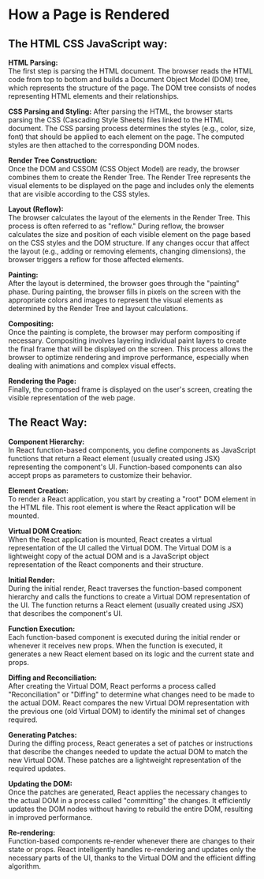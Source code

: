 # How a Page is Rendered

## The HTML CSS JavaScript way:  

**HTML Parsing:**  
The first step is parsing the HTML document. The browser reads the HTML code from top to bottom and builds a Document Object Model (DOM) tree, which represents the structure of the page. The DOM tree consists of nodes representing HTML elements and their relationships.

**CSS Parsing and Styling:**
After parsing the HTML, the browser starts parsing the CSS (Cascading Style Sheets) files linked to the HTML document. The CSS parsing process determines the styles (e.g., color, size, font) that should be applied to each element on the page. The computed styles are then attached to the corresponding DOM nodes.

**Render Tree Construction:**  
Once the DOM and CSSOM (CSS Object Model) are ready, the browser combines them to create the Render Tree. The Render Tree represents the visual elements to be displayed on the page and includes only the elements that are visible according to the CSS styles.

**Layout (Reflow):**  
The browser calculates the layout of the elements in the Render Tree. This process is often referred to as "reflow." During reflow, the browser calculates the size and position of each visible element on the page based on the CSS styles and the DOM structure. If any changes occur that affect the layout (e.g., adding or removing elements, changing dimensions), the browser triggers a reflow for those affected elements.

**Painting:**  
After the layout is determined, the browser goes through the "painting" phase. During painting, the browser fills in pixels on the screen with the appropriate colors and images to represent the visual elements as determined by the Render Tree and layout calculations.

**Compositing:**  
Once the painting is complete, the browser may perform compositing if necessary. Compositing involves layering individual paint layers to create the final frame that will be displayed on the screen. This process allows the browser to optimize rendering and improve performance, especially when dealing with animations and complex visual effects.

**Rendering the Page:**  
Finally, the composed frame is displayed on the user's screen, creating the visible representation of the web page.  

## The React Way:  

**Component Hierarchy:**  
In React function-based components, you define components as JavaScript functions that return a React element (usually created using JSX) representing the component's UI. Function-based components can also accept props as parameters to customize their behavior.

**Element Creation:**  
To render a React application, you start by creating a "root" DOM element in the HTML file. This root element is where the React application will be mounted.

**Virtual DOM Creation:**  
When the React application is mounted, React creates a virtual representation of the UI called the Virtual DOM. The Virtual DOM is a lightweight copy of the actual DOM and is a JavaScript object representation of the React components and their structure.

**Initial Render:**  
During the initial render, React traverses the function-based component hierarchy and calls the functions to create a Virtual DOM representation of the UI. The function returns a React element (usually created using JSX) that describes the component's UI.

**Function Execution:**  
Each function-based component is executed during the initial render or whenever it receives new props. When the function is executed, it generates a new React element based on its logic and the current state and props.

**Diffing and Reconciliation:**  
After creating the Virtual DOM, React performs a process called "Reconciliation" or "Diffing" to determine what changes need to be made to the actual DOM. React compares the new Virtual DOM representation with the previous one (old Virtual DOM) to identify the minimal set of changes required.

**Generating Patches:**  
During the diffing process, React generates a set of patches or instructions that describe the changes needed to update the actual DOM to match the new Virtual DOM. These patches are a lightweight representation of the required updates.

**Updating the DOM:**  
Once the patches are generated, React applies the necessary changes to the actual DOM in a process called "committing" the changes. It efficiently updates the DOM nodes without having to rebuild the entire DOM, resulting in improved performance.

**Re-rendering:**   
Function-based components re-render whenever there are changes to their state or props. React intelligently handles re-rendering and updates only the necessary parts of the UI, thanks to the Virtual DOM and the efficient diffing algorithm.


